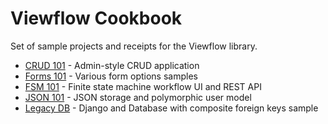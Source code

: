 # Viewflow Cookbook

Set of sample projects and receipts for the Viewflow library.

- [CRUD 101](./crud101) - Admin-style CRUD application
- [Forms 101](./forms101) - Various form options samples
- [FSM 101](./fsm101) - Finite state machine workflow UI and REST API
- [JSON 101](./json101) - JSON storage and polymorphic user model
- [Legacy DB](./legacy_db) - Django and Database with composite foreign keys sample
